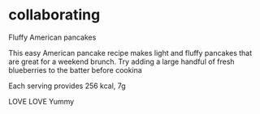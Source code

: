 # collaborating
Fluffy American pancakes

This easy American pancake recipe makes light and fluffy pancakes that are great for a weekend brunch. Try adding a large handful of fresh blueberries to the batter before cookina

Each serving provides 256 kcal, 7g 

LOVE LOVE
Yummy